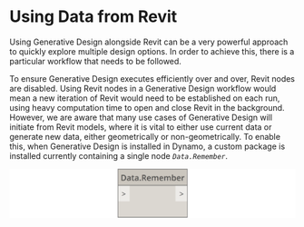 # Using Data from Revit

Using Generative Design alongside Revit can be a very powerful approach to quickly explore multiple design options. In order to achieve this, there is a particular workflow that needs to be followed.

To ensure Generative Design executes efficiently over and over, Revit nodes are disabled. Using Revit nodes in a Generative Design workflow would mean a new iteration of Revit would need to be established on each run, using heavy computation time to open and close Revit in the background. However, we are aware that many use cases of Generative Design will initiate from Revit models, where it is vital to either use current data or generate new data, either geometrically or non-geometrically. To enable this, when Generative Design is installed in Dynamo, a custom package is installed currently containing a single node _`Data.Remember`_.

![](../../.gitbook/assets/dataremember.png)

